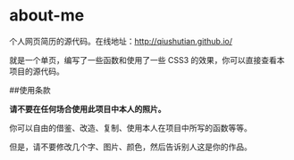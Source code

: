about-me
========

个人网页简历的源代码。在线地址：<http://qiushutian.github.io/>

就是一个单页，编写了一些函数和使用了一些 CSS3 的效果，你可以直接查看本项目的源代码。

##使用条款

**请不要在任何场合使用此项目中本人的照片。**

你可以自由的借鉴、改造、复制、使用本人在项目中所写的函数等等。

但是，请不要修改几个字、图片、颜色，然后告诉别人这是你的作品。
